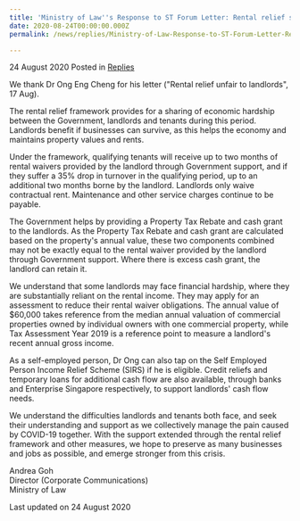 ```yaml
---
title: 'Ministry of Law''s Response to ST Forum Letter: Rental relief seeks to preserve as many businesses as possible'
date: 2020-08-24T00:00:00.000Z
permalink: /news/replies/Ministry-of-Law-Response-to-ST-Forum-Letter-Rental-Relief-Seeks-to-Preserve-as-Many-Businesses-as-Possible

---
```



24 August 2020 Posted in [Replies](/news/replies)  

We thank Dr Ong Eng Cheng for his letter ("Rental relief unfair to landlords", 17 Aug).  

The rental relief framework provides for a sharing of economic hardship between the Government, landlords and tenants during this period. Landlords benefit if businesses can survive, as this helps the economy and maintains property values and rents.

Under the framework, qualifying tenants will receive up to two months of rental waivers provided by the landlord through Government support, and if they suffer a 35% drop in turnover in the qualifying period, up to an additional two months borne by the landlord. Landlords only waive contractual rent. Maintenance and other service charges continue to be payable.

The Government helps by providing a Property Tax Rebate and cash grant to the landlords. As the Property Tax Rebate and cash grant are calculated based on the property's annual value, these two components combined may not be exactly equal to the rental waiver provided by the landlord through Government support. Where there is excess cash grant, the landlord can retain it.

We understand that some landlords may face financial hardship, where they are substantially reliant on the rental income. They may apply for an assessment to reduce their rental waiver obligations. The annual value of $60,000 takes reference from the median annual valuation of commercial properties owned by individual owners with one commercial property, while Tax Assessment Year 2019 is a reference point to measure a landlord's recent annual gross income.

As a self-employed person, Dr Ong can also tap on the Self Employed Person Income Relief Scheme (SIRS) if he is eligible. Credit reliefs and temporary loans for additional cash flow are also available, through banks and Enterprise Singapore respectively, to support landlords' cash flow needs. 

We understand the difficulties landlords and tenants both face, and seek their understanding and support as we collectively manage the pain caused by COVID-19 together. With the support extended through the rental relief framework and other measures, we hope to preserve as many businesses and jobs as possible, and emerge stronger from this crisis.


Andrea Goh
<br>Director (Corporate Communications)
<br>Ministry of Law


<p class="right-side-updated">Last updated on 24 August 2020</p>
